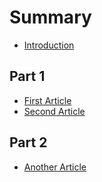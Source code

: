 # Summary

* [Introduction](README.md)

## Part 1

* [First Article](first-article.md)
* [Second Article](second-article.md)

## Part 2

* [Another Article](another-article.md)


